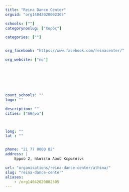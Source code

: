 ```yaml
---
title: "Reina Dance Center"
orguid: "org14042020002305"

schools: [""]
categorynoslug: ["Χορός"]

categories: [""]


org_facebook: "https://www.facebook.com/reinacenter/"

org_website: ["no"]







count_schools: ""
logo: ""

description: ""
cities: ["Αθήνα"]



long: ""
lat : ""


phone: "21 77 0000 82"
address: |
    Ερμού 2, πλατεία Λαού Κερατσίνι

url: "organisations/reina-dance-center/athina/"
slug: "reina-dance-center"
aliases:
    - /org14042020002305
---
```



